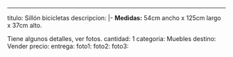 ---
titulo: Sillón bicicletas
descripcion: |-
  **Medidas:** 54cm ancho x 125cm largo x 37cm alto.

  Tiene algunos detalles, ver fotos.
cantidad: 1
categoria: Muebles
destino: Vender
precio: 
entrega: 
foto1: 
foto2: 
foto3: 
